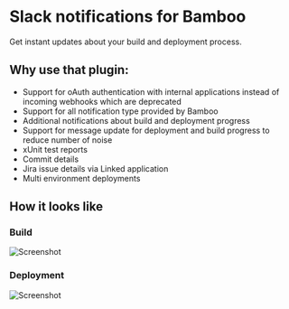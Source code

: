 # Slack notifications for Bamboo

Get instant updates about your build and deployment process.

## Why use that plugin:
- Support for oAuth authentication with internal applications instead of incoming webhooks which are deprecated
- Support for all notification type provided by Bamboo
- Additional notifications about build and deployment progress
- Support for message update for deployment and build progress to reduce number of noise
- xUnit test reports 
- Commit details
- Jira issue details via Linked application 
- Multi environment deployments

## How it looks like

### Build
![Screenshot](https://github.com/redfox-tools/bamboo-slack-notifications/raw/master/src/main/resources/images/slack-notifications/preview/build_preview.gif)

### Deployment
![Screenshot](https://github.com/redfox-tools/bamboo-slack-notifications/raw/master/src/main/resources/images/slack-notifications/preview/deployment_preview.gif)

